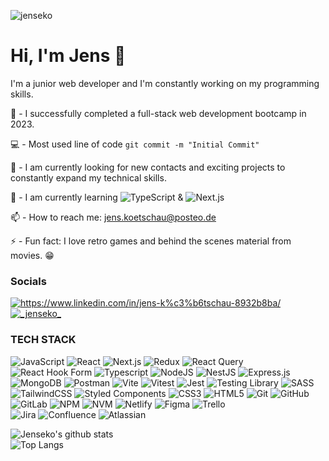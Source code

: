 <p align="left"> <img src="https://komarev.com/ghpvc/?username=jenseko&label=Profile%20views&color=73ce03&style=flat" alt="jenseko" /> </p>

# Hi, I'm Jens 👋   

I'm a junior web developer and I'm constantly working on my programming skills.   

🔭  - I successfully completed a full-stack web development bootcamp in 2023.     

💻  - Most used line of code ```git commit -m "Initial Commit"```    

👯  - I am currently looking for new contacts and exciting projects to constantly expand my technical skills.

🌱  - I am currently learning ![TypeScript](https://img.shields.io/badge/typescript-%23007ACC.svg?style=for-the-badge&logo=typescript&logoColor=white)  &  ![Next.js](https://img.shields.io/badge/next.js-%2320232a.svg?style=for-the-badge&logo=next.js&logoColor=white)

📫  - How to reach me: jens.koetschau@posteo.de

⚡  - Fun fact: I love retro games and behind the scenes material from movies. 😁


### Socials

<a href="https://www.linkedin.com/in/jens-kötschau" target="blank"><img align="center" src="https://img.shields.io/badge/linkedin-%230077B5.svg?style=for-the-badge&logo=linkedin&logoColor=white" alt="https://www.linkedin.com/in/jens-k%c3%b6tschau-8932b8ba/" /></a>
<a href="https://instagram.com/_jenseko_" target="blank"><img align="center" src="https://img.shields.io/badge/Instagram-%23E4405F.svg?style=for-the-badge&logo=Instagram&logoColor=white" alt="_jenseko_" /></a>
</p>



### TECH STACK

![JavaScript](https://img.shields.io/badge/javascript-%23323330.svg?style=for-the-badge&logo=javascript&logoColor=%23F7DF1E) ![React](https://img.shields.io/badge/react-%2320232a.svg?style=for-the-badge&logo=react&logoColor=%2361DAFB) ![Next.js](https://img.shields.io/badge/next.js-%2320232a.svg?style=for-the-badge&logo=next.js&logoColor=white) ![Redux](https://img.shields.io/badge/react_redux-764ABC.svg?style=for-the-badge&logo=Redux&logoColor=23F7DF1E) ![React Query](https://img.shields.io/badge/react_query-003b51.svg?style=for-the-badge&logo=react-query&logoColor=%#FD1D40) ![React Hook Form](https://img.shields.io/badge/react_hook_form-EA4D7F.svg?style=for-the-badge&logo=reacthookform&logoColor=%23F7DF1E) ![Typescript](https://img.shields.io/badge/typescript-0078d7.svg?style=for-the-badge&logo=typescript&logoColor=white) ![NodeJS](https://img.shields.io/badge/node.js-6DA55F?style=for-the-badge&logo=node.js&logoColor=white) ![NestJS](https://img.shields.io/badge/nest.js-9b2b2b?style=for-the-badge&logo=nest&logoColor=white)
![Express.js](https://img.shields.io/badge/express.js-%23404d59.svg?style=for-the-badge&logo=express&logoColor=%2361DAFB) ![MongoDB](https://img.shields.io/badge/MongoDB-%234ea94b.svg?style=for-the-badge&logo=mongodb&logoColor=white) ![Postman](https://img.shields.io/badge/Postman-FF6C37?style=for-the-badge&logo=postman&logoColor=white) ![Vite](https://img.shields.io/badge/vite-A95BFE.svg?style=for-the-badge&logo=vite&logoColor=FFC925) ![Vitest](https://img.shields.io/badge/vitest-%2320232a.svg?style=for-the-badge&logo=vitest&logoColor=%23F7DF1E) ![Jest](https://img.shields.io/badge/Jest-%234ea94b.svg?style=for-the-badge&logo=jest&logoColor=white) ![Testing Library](https://img.shields.io/badge/Testing_Library-CA4245?style=for-the-badge&logo=testing-library&logoColor=white) ![SASS](https://img.shields.io/badge/SASS-hotpink.svg?style=for-the-badge&logo=SASS&logoColor=white) ![TailwindCSS](https://img.shields.io/badge/tailwindcss-%2338B2AC.svg?style=for-the-badge&logo=tailwind-css&logoColor=white) ![Styled Components](https://img.shields.io/badge/styled_components-hotpink.svg?style=for-the-badge&logo=styled-components&logoColor=white) ![CSS3](https://img.shields.io/badge/css3-%231572B6.svg?style=for-the-badge&logo=css3&logoColor=white) ![HTML5](https://img.shields.io/badge/html5-%23E34F26.svg?style=for-the-badge&logo=html5&logoColor=white) ![Git](https://img.shields.io/badge/git-%23F05033.svg?style=for-the-badge&logo=git&logoColor=white) ![GitHub](https://img.shields.io/badge/github-%23121011.svg?style=for-the-badge&logo=github&logoColor=white) ![GitLab](https://img.shields.io/badge/Gitlab-%2320232a.svg?style=for-the-badge&logo=Gitlab&logoColor=23E34F26) ![NPM](https://img.shields.io/badge/NPM-%23CB3837.svg?style=for-the-badge&logo=npm&logoColor=white) ![NVM](https://img.shields.io/badge/NVM-9b2b2b.svg?style=for-the-badge&logo=nvm&logoColor=white) ![Netlify](https://img.shields.io/badge/netlify-%23000000.svg?style=for-the-badge&logo=netlify&logoColor=#00C7B7) ![Figma](https://img.shields.io/badge/figma-%23F24E1E.svg?style=for-the-badge&logo=figma&logoColor=white) ![Trello](https://img.shields.io/badge/Trello-%23026AA7.svg?style=for-the-badge&logo=Trello&logoColor=white) <br> ![Jira](https://img.shields.io/badge/Jira-%23404d59.svg?style=for-the-badge&logo=Jira&logoColor=0078d7) ![Confluence](https://img.shields.io/badge/Confluence-%2320232a.svg?style=for-the-badge&logo=Confluence&logoColor=0078d7) ![Atlassian](https://img.shields.io/badge/atlassian-%2320232a.svg?style=for-the-badge&logo=atlassian&logoColor=0078d7)



![Jenseko's github stats](https://github-readme-stats.vercel.app/api?username=jenseko&count_private=true&theme=tokyonight&hide=contribs,prs&hide_border=true)<br>
![Top Langs](https://github-readme-stats.vercel.app/api/top-langs/?username=jenseko&layout=compact&langs_count=4&theme=tokyonight&hide_border=true)




